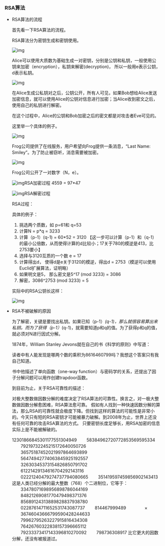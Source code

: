 ### RSA算法

- RSA算法的流程

  首先看一下RSA算法的流程。

  RSA算法分为密钥生成和密钥使用。

  ![img](https://pic2.zhimg.com/80/v2-a76fa30a1877e83d0fa751a1267d00d1_1440w.jpg)

  Alice可以使用大质数为基础生成一对密钥，分别是公钥和私钥，一般使用公钥来加密（encryption），私钥来解密(decryption)， 所以一般用e表示公钥，d表示私钥。

  ![img](https://pic2.zhimg.com/80/v2-bdf7f48851d0450fdfbfe8036c7dd009_1440w.jpg)

  在Alice生成公私钥对之后，公钥公开，所有人可见，如果Bob想给Alice发送加密信息，就可以使用Alice的公钥对信息进行加密；当Alice收到密文之后，使用自己的私钥进行解密。

  在这个过程中，Alice的公钥和Bob加密之后的密文都是对攻击者Eve可见的。

  这里举一个具体的例子。

  ![img](https://pic4.zhimg.com/80/v2-8247b0a1ad231c1a5f034051acd0806b_1440w.jpg)

  Frog公司提供了在线服务，用户希望向Frog提供一条消息，“Last Name: Smiley”。为了防止被窃听，消息需要被加密。

  ![img](https://pic2.zhimg.com/80/v2-3976cdcfac8c3d9a79bdf8055126ee45_1440w.jpg)

  Frog公司公开了一对数字（N，e）。

  ![img](https://pic1.zhimg.com/80/v2-583b0c01f814a7d8910fd42f011a5b24_1440w.jpg)RSA加密过程 4559 = 97*47

  ![img](https://pic1.zhimg.com/80/v2-5384039c231366d1235ab2a81cdf2be4_1440w.jpg)RSA解密过程

  RSA过程：

  具体的例子：

  1. 挑选两个质数，如 p=61和 q=53
  2. 计算N = p*q = 3233
  3. 计算（p-1）(q-1) = 60*52 = 3120 【这一步可以计算（p-1）和（q-1）的最小公倍数，从而使得计算的d比较小；17关于780的模逆是413，比2753要小】
  4. 选择与3120互质的一个数 e = 17
  5. 计算得出d， 使得d是e关于3120的模逆，得出d = 2753（模逆可以使用Euclid扩展算法，证明略）
  6. 如果明文是5， 那么密文是5^17 (mod 3233) = 3086
  7. 解密，3086^2753 (mod 3233) = 5

  实际中的RSA公钥长这样：

  ![img](https://pic3.zhimg.com/80/v2-b89d7734dfa48717ca37dad65c349556_1440w.jpg)

- RSA不被破解的原因

  为了解密，关键是要找出私钥。如果已知（p-1）*(q-1)，那么就很容易算出来私钥。而为了获得（p-1）*(q-1)，就需要知道p和q的值。为了获得p和q的值，就必须对N进行因式分解。

  1874年，William Stanley Jevons就在自己的书《科学的原则》中写道：

  读者中有人能发现是哪两个数的乘积为8616460799吗？我想这个答案只有我自己知道。

  书中他描述了单向函数（one-way function）与密码学的关系，还提出了因子分解问题可以用作创建trapdoor函数。

  到目前为止，关于RSA可靠性的描述：

  对极大整数做因数分解的难度决定了RSA算法的可靠性。换言之，对一极大整数做因数分解愈困难，RSA算法愈可靠。
  假如有人找到一种快速因数分解的算法，那么RSA的可靠性就会极度下降。但找到这样的算法的可能性是非常小的。今天只有短的RSA密钥才可能被暴力破解。到2008年为止，世界上还没有任何可靠的攻击RSA算法的方式。
  只要密钥长度足够长，用RSA加密的信息实际上是不能被解破的。

  12301866845301177551304949
  　　58384962720772853569595334
  　　79219732245215172640050726
  　　36575187452021997864693899
  　　56474942774063845925192557
  　　32630345373154826850791702
  　　61221429134616704292143116
  　　02221240479274737794080665
  　　351419597459856902143413
  这是人类已经分解的最大整数（768）个二进制位，它等于：
  　　33478071698956898786044169
  　　84821269081770479498371376
  　　85689124313889828837938780
  　　02287614711652531743087737
  　　814467999489
  　　　　×
  　　36746043666799590428244633
  　　79962795263227915816434308
  　　76426760322838157396665112
  　　79233373417143396810270092
  　　798736308917
  比它更大的因数分解，还没有被报道过。
